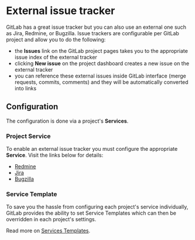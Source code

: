 # External issue tracker

GitLab has a great issue tracker but you can also use an external one such as
Jira, Redmine, or Bugzilla. Issue trackers are configurable per GitLab project and allow
you to do the following:

- the **Issues** link on the GitLab project pages takes you to the appropriate
  issue index of the external tracker
- clicking **New issue** on the project dashboard creates a new issue on the
  external tracker
- you can reference these external issues inside GitLab interface
  (merge requests, commits, comments) and they will be automatically converted
  into links

## Configuration

The configuration is done via a project's **Services**.

### Project Service

To enable an external issue tracker you must configure the appropriate **Service**.
Visit the links below for details:

- [Redmine](../user/project/integrations/redmine.md)
- [Jira](../user/project/integrations/jira.md)
- [Bugzilla](../user/project/integrations/bugzilla.md)

### Service Template

To save you the hassle from configuring each project's service individually,
GitLab provides the ability to set Service Templates which can then be
overridden in each project's settings.

Read more on [Services Templates](../user/project/integrations/services_templates.md).

